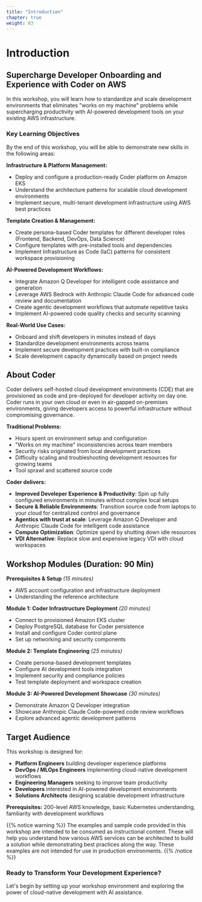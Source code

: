 ```yaml
---
title: "Introduction"
chapter: true
weight: 03
---
```


# Introduction

## Supercharge Developer Onboarding and Experience with Coder on AWS

In this workshop, you will learn how to standardize and scale development environments that eliminates "works on my machine" problems while supercharging productivity with AI-powered development tools on your existing AWS infrastructure.

### Key Learning Objectives

By the end of this workshop, you will be able to demonstrate new skills in the following areas:

**Infrastructure & Platform Management:**
- Deploy and configure a production-ready Coder platform on Amazon EKS
- Understand the architecture patterns for scalable cloud development environments
- Implement secure, multi-tenant development infrastructure using AWS best practices

**Template Creation & Management:**
- Create persona-based Coder templates for different developer roles (Frontend, Backend, DevOps, Data Science)
- Configure templates with pre-installed tools and dependencies
- Implement Infrastructure as Code (IaC) patterns for consistent workspace provisioning

**AI-Powered Development Workflows:**
- Integrate Amazon Q Developer for intelligent code assistance and generation
- Leverage AWS Bedrock with Anthropic Claude Code for advanced code review and documentation
- Create agentic development workflows that automate repetitive tasks
- Implement AI-powered code quality checks and security scanning

**Real-World Use Cases:**
- Onboard and shift developers in minutes instead of days
- Standardize development environments across teams
- Implement secure development practices with built-in compliance
- Scale development capacity dynamically based on project needs

## About Coder

Coder delivers self-hosted cloud development environments (CDE) that are provisioned as code and pre-deployed for developer activity on day one. Coder runs in your own cloud or even in air-gapped on-premises environments, giving developers access to powerful infrastructure without compromising governance. 

**Traditional Problems:**
- Hours spent on environment setup and configuration
- "Works on my machine" inconsistencies across team members
- Security risks originated from local development practices
- Difficulty scaling and troubleshooting development resources for growing teams
- Tool sprawl and scattered source code

**Coder delivers:**
- **Improved Develeper Experience & Productivity**: Spin up fully configured environments in minutes without complex local setups
- **Secure & Reliable Environments**: Transition source code from laptops to your cloud for centralized control and governance
- **Agentics with trust at scale**: Leverage Amazon Q Developer and Anthropic Claude Code for intelligent code assistance
- **Compute Optimization**: Optimize spend by shutting down idle resources
- **VDI Alternative**: Replace slow and expensive legacy VDI with cloud workspaces 

## Workshop Modules (Duration: 90 Min)

**Prerequisites & Setup** *(15 minutes)*
- AWS account configuration and infrastructure deployment
- Understanding the reference architecture

**Module 1: Coder Infrastructure Deployment** *(20 minutes)*
- Connect to provisioned Amazon EKS cluster
- Deploy PostgreSQL database for Coder persistence
- Install and configure Coder control plane
- Set up networking and security components

**Module 2: Template Engineering** *(25 minutes)*
- Create persona-based development templates
- Configure AI development tools integration
- Implement security and compliance policies
- Test template deployment and workspace creation

**Module 3: AI-Powered Development Showcase** *(30 minutes)*
- Demonstrate Amazon Q Developer integration
- Showcase Anthropic Claude Code-powered code review workflows
- Explore advanced agentic development patterns

## Target Audience

This workshop is designed for:
- **Platform Engineers** building developer experience platforms
- **DevOps / MLOps Engineers** implementing cloud-native development workflows  
- **Engineering Managers** seeking to improve team productivity
- **Developers** interested in AI-powered development environments
- **Solutions Architects** designing scalable development infrastructure

**Prerequisites:** 200-level AWS knowledge, basic Kubernetes understanding, familiarity with development workflows

{{% notice warning %}}
The examples and sample code provided in this workshop are intended to be consumed as instructional content. These will help you understand how various AWS services can be architected to build a solution while demonstrating best practices along the way. These examples are not intended for use in production environments.
{{% /notice %}}

### Ready to Transform Your Development Experience?
Let's begin by setting up your workshop environment and exploring the power of cloud-native development with AI assistance.

